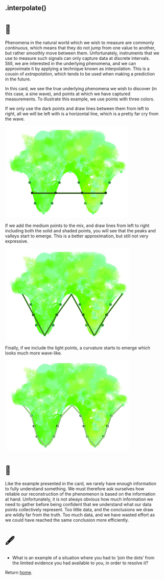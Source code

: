 ## .interpolate()

# 🔬

Phenomena in the natural world which we wish to measure are commonly *continuous*, which means that they do not jump from one value to another, but rather smoothly move between them. Unfortunately, instruments that we use to measure such signals can only capture data at discrete intervals. Still, we are interested in the underlying phenomena, and we can approximate it by applying a technique known as interpolation. This is a cousin of *extrapolation*, which tends to be used when making a prediction in the future.

In this card, we see the true underlying phenomena we wish to discover (in this case, a sine wave), and points at which we have captured measurements. To illustrate this example, we use points with three colors. 

If we only use the dark points and draw lines between them from left to right, all we will be left with is a horizontal line, which is a pretty far cry from the wave. 

​              ![interp1-explain.png](../../assets/interp1-explain.png)            

If we add the medium points to the mix, and draw lines from left to right including both the solid and shaded points, you will see that the peaks and valleys start to emerge. This is a better approximation, but still not very expressive. 

​                 ![interp2-explain.png](../../assets/interp2-explain.png)            

Finally, if we include the light points, a curvature starts to emerge which looks much more wave-like. 

​                 ![interp3-explain.png](../../assets/interp3-explain.png)            

# 🧩

Like the example presented in the card, we rarely have enough information to fully understand something. We must therefore ask ourselves how reliable our reconstruction of the phenomenon is based on the information at hand. Unfortunately, it is not always obvious how much information we need to gather before being confident that we understand what our data points collectively represent. Too little data, and the conclusions we draw are wildly far from the truth. Too much data, and we have wasted effort as we could have reached the same conclusion more efficiently. 

# 🖋️

- What is an example of a situation where you had to ‘join the dots’ from the limited evidence you had available to you, in order to resolve it?

Return [home](../index.md).
